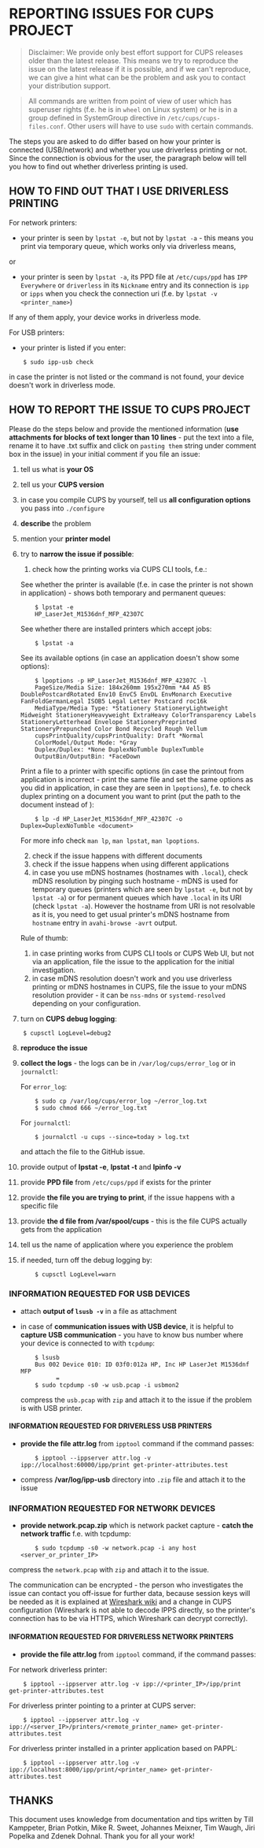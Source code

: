 # REPORTING ISSUES FOR CUPS PROJECT

> Disclaimer: We provide only best effort support for CUPS releases older than the latest release. This means we try to reproduce the issue on the latest release if it is possible, and if we can't reproduce, we can give a hint what can be the problem and ask you to contact your distribution support.

> All commands are written from point of view of user which has superuser rights (f.e. he is in `wheel` on Linux system) or he is in a group defined in SystemGroup directive in `/etc/cups/cups-files.conf`. Other users will have to use `sudo` with certain commands.

The steps you are asked to do differ based on how your printer is connected (USB/network) and whether you use driverless printing or not. Since the connection is obvious for the user, the paragraph below will tell you how to find out whether driverless printing is used.


## HOW TO FIND OUT THAT I USE DRIVERLESS PRINTING

For network printers:
* your printer is seen by `lpstat -e`, but not by `lpstat -a` - this means you print via temporary queue, which works only via driverless means,

or

* your printer is seen by `lpstat -a`, its PPD file at `/etc/cups/ppd` has `IPP Everywhere` or `driverless` in its `Nickname` entry and its connection is `ipp` or `ipps` when you check the connection uri (f.e. by `lpstat -v <printer_name>`)

If any of them apply, your device works in driverless mode.

For USB printers:
* your printer is listed if you enter:

```
    $ sudo ipp-usb check
```

in case the printer is not listed or the command is not found, your device doesn't work in driverless mode.


## HOW TO REPORT THE ISSUE TO CUPS PROJECT

Please do the steps below and provide the mentioned information (**use attachments for blocks of text longer than 10 lines** - put the text into a file, rename it to have .txt suffix and click on `pasting them` string under comment box in the issue) in your initial comment if you file an issue:

1. tell us what is **your OS**
2. tell us your **CUPS version**
3. in case you compile CUPS by yourself, tell us **all configuration options** you pass into `./configure`
4. **describe** the problem
5. mention your **printer model**
6. try to **narrow the issue if possible**:

    1. check how the printing works via CUPS CLI tools, f.e.:

    See whether the printer is available (f.e. in case the printer is not shown in application) - shows both temporary and permanent queues:

    ```
        $ lpstat -e
        HP_LaserJet_M1536dnf_MFP_42307C
    ```

    See whether there are installed printers which accept jobs:

    ```
        $ lpstat -a
    ```

    See its available options (in case an application doesn't show some options):

    ```
        $ lpoptions -p HP_LaserJet_M1536dnf_MFP_42307C -l
        PageSize/Media Size: 184x260mm 195x270mm *A4 A5 B5 DoublePostcardRotated Env10 EnvC5 EnvDL EnvMonarch Executive FanFoldGermanLegal ISOB5 Legal Letter Postcard roc16k
        MediaType/Media Type: *Stationery StationeryLightweight Midweight StationeryHeavyweight ExtraHeavy ColorTransparency Labels StationeryLetterhead Envelope StationeryPreprinted StationeryPrepunched Color Bond Recycled Rough Vellum
        cupsPrintQuality/cupsPrintQuality: Draft *Normal
        ColorModel/Output Mode: *Gray
        Duplex/Duplex: *None DuplexNoTumble DuplexTumble
        OutputBin/OutputBin: *FaceDown
    ```

    Print a file to a printer with specific options (in case the printout from application is incorrect - print the same file and set the same options as you did in application, in case they are seen in `lpoptions`), f.e. to check duplex printing on a document you want to print (put the path to the document instead of <document>):

    ```
        $ lp -d HP_LaserJet_M1536dnf_MFP_42307C -o Duplex=DuplexNoTumble <document>
    ```
    
    For more info check `man lp`, `man lpstat`, `man lpoptions`.
    
    2. check if the issue happens with different documents
    3. check if the issue happens when using different applications
    4. in case you use mDNS hostnames (hostnames with `.local`), check mDNS resolution by pinging such hostname - mDNS is used for temporary queues (printers which are seen by `lpstat -e`, but not by `lpstat -a`) or for permanent queues which have `.local` in its URI (check `lpstat -a`). However the hostname from URI is not resolvable as it is, you need to get usual printer's mDNS hostname from `hostname` entry in `avahi-browse -avrt` output.
    
    Rule of thumb:
    1. in case printing works from CUPS CLI tools or CUPS Web UI, but not via an application, file the issue to the application for the initial investigation.
    2. in case mDNS resolution doesn't work and you use driverless printing or mDNS hostnames in CUPS, file the issue to your mDNS resolution provider - it can be `nss-mdns` or `systemd-resolved` depending on your configuration.

7. turn on **CUPS debug logging**:

```
    $ cupsctl LogLevel=debug2
```

8. **reproduce the issue**
9. **collect the logs** - the logs can be in `/var/log/cups/error_log` or in `journalctl`:

    For `error_log`:
    ```
        $ sudo cp /var/log/cups/error_log ~/error_log.txt
        $ sudo chmod 666 ~/error_log.txt
    ```
    
    For `journalctl`:
    ```
        $ journalctl -u cups --since=today > log.txt
    ```
    
    and attach the file to the GitHub issue.

10. provide output of **lpstat -e**, **lpstat -t** and **lpinfo -v**
11. provide **PPD file** from `/etc/cups/ppd` if exists for the printer
12. provide **the file you are trying to print**, if the issue happens with a specific file
13. provide **the d file from /var/spool/cups** - this is the file CUPS actually gets from the application
14. tell us the name of application where you experience the problem
15. if needed, turn off the debug logging by:

    ```
        $ cupsctl LogLevel=warn
    ```

### INFORMATION REQUESTED FOR USB DEVICES

* attach **output of `lsusb -v`** in a file as attachment
* in case of **communication issues with USB device**, it is helpful to **capture USB communication** - you have to know bus number where your device is connected to with `tcpdump`:

    ```
        $ lsusb
        Bus 002 Device 010: ID 03f0:012a HP, Inc HP LaserJet M1536dnf MFP
              =
        $ sudo tcpdump -s0 -w usb.pcap -i usbmon2
    ```
    compress the `usb.pcap` with `zip` and attach it to the issue if the problem is with USB printer.

#### INFORMATION REQUESTED FOR DRIVERLESS USB PRINTERS

* **provide the file attr.log** from `ipptool` command if the command passes:

    ```
        $ ipptool --ippserver attr.log -v ipp://localhost:60000/ipp/print get-printer-attributes.test
    ```

* compress **/var/log/ipp-usb** directory into `.zip` file and attach it to the issue


### INFORMATION REQUESTED FOR NETWORK DEVICES

* **provide network.pcap.zip** which is network packet capture - **catch the network traffic** f.e. with tcpdump:

    ```
        $ sudo tcpdump -s0 -w network.pcap -i any host <server_or_printer_IP>
    ```

compress the `network.pcap` with `zip` and attach it to the issue.

The communication can be encrypted - the person who investigates the issue can contact you off-issue for further data, because session keys will be needed as it is explained at [Wireshark wiki](https://wiki.wireshark.org/TLS) and a change in CUPS configuration (Wireshark is not able to decode IPPS directly, so the printer's connection has to be via HTTPS, which Wireshark can decrypt correctly).

#### INFORMATION REQUESTED FOR DRIVERLESS NETWORK PRINTERS

* **provide the file attr.log** from `ipptool` command, if the command passes:

For network driverless printer:
```
    $ ipptool --ippserver attr.log -v ipp://<printer_IP>/ipp/print get-printer-attributes.test
```

For driverless printer pointing to a printer at CUPS server:
```
    $ ipptool --ippserver attr.log -v ipp://<server_IP>/printers/<remote_printer_name> get-printer-attributes.test
```

For driverless printer installed in a printer application based on PAPPL:
```
    $ ipptool --ippserver attr.log -v ipp://localhost:8000/ipp/print/<printer_name> get-printer-attributes.test
```


## THANKS

This document uses knowledge from documentation and tips written by Till Kamppeter, Brian Potkin, Mike R. Sweet, Johannes Meixner, Tim Waugh, Jiri Popelka and Zdenek Dohnal. Thank you for all your work!
